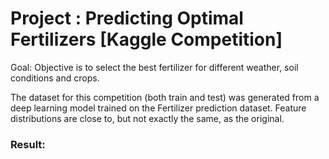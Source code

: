 <h1>Project : Predicting Optimal Fertilizers [Kaggle Competition]</h1>

Goal: Objective is to select the best fertilizer for different weather, soil conditions and crops.<br>

The dataset for this competition (both train and test) was generated from a deep learning model trained on the Fertilizer prediction dataset. Feature distributions are close to, but not exactly the same, as the original.

<h3>Result:</h3>




